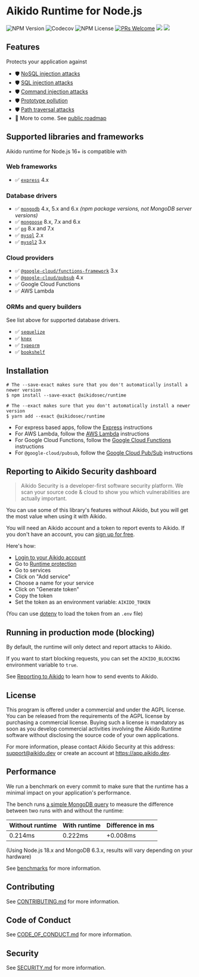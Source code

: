 # Aikido Runtime for Node.js

![NPM Version](https://img.shields.io/npm/v/%40aikidosec%2Fruntime?style=flat-square) ![Codecov](https://img.shields.io/codecov/c/github/AikidoSec/runtime-node?style=flat-square&token=AJK9LU35GY) ![NPM License](https://img.shields.io/npm/l/%40aikidosec%2Fruntime?style=flat-square)
[![PRs Welcome](https://img.shields.io/badge/PRs-welcome-brightgreen.svg?style=flat-square)](http://makeapullrequest.com) ![](https://github.com/AikidoSec/runtime-node/actions/workflows/unit-test.yml/badge.svg) ![](https://github.com/AikidoSec/runtime-node/actions/workflows/end-to-end-tests.yml/badge.svg)

## Features

Protects your application against

* 🛡️ [NoSQL injection attacks](https://www.aikido.dev/blog/web-application-security-vulnerabilities)
* 🛡️ [SQL injection attacks]([https://www.aikido.dev/blog/web-application-security-vulnerabilities](https://owasp.org/www-community/attacks/SQL_Injection))
* 🛡️ [Command injection attacks](https://owasp.org/www-community/attacks/Command_Injection)
* 🛡️ [Prototype pollution](./docs/prototype-pollution.md)
* 🛡 [Path traversal attacks](https://owasp.org/www-community/attacks/Path_Traversal)
* 🚀 More to come. See [public roadmap](https://github.com/orgs/AikidoSec/projects/2/views/1)

## Supported libraries and frameworks

Aikido runtime for Node.js 16+ is compatible with

### Web frameworks

* ✅ [`express`](https://www.npmjs.com/package/express) 4.x

### Database drivers

* ✅ [`mongodb`](https://www.npmjs.com/package/mongodb) 4.x, 5.x and 6.x _(npm package versions, not MongoDB server versions)_
* ✅ [`mongoose`](https://www.npmjs.com/package/mongoose) 8.x, 7.x and 6.x
* ✅ [`pg`](https://www.npmjs.com/package/pg) 8.x and 7.x
* ✅ [`mysql`](https://www.npmjs.com/package/mysql) 2.x
* ✅ [`mysql2`](https://www.npmjs.com/package/mysql2) 3.x

### Cloud providers

* ✅ [`@google-cloud/functions-framework`](https://www.npmjs.com/package/@google-cloud/functions-framework) 3.x
* ✅ [`@google-cloud/pubsub`](https://www.npmjs.com/package/@google-cloud/pubsub) 4.x
* ✅ Google Cloud Functions
* ✅ AWS Lambda

### ORMs and query builders

See list above for supported database drivers.

* ✅ [`sequelize`](https://www.npmjs.com/package/sequelize)
* ✅ [`knex`](https://www.npmjs.com/package/knex)
* ✅ [`typeorm`](https://www.npmjs.com/package/typeorm)
* ✅ [`bookshelf`](https://www.npmjs.com/package/bookshelf)

## Installation

```shell
# The --save-exact makes sure that you don't automatically install a newer version
$ npm install --save-exact @aikidosec/runtime

# The --exact makes sure that you don't automatically install a newer version
$ yarn add --exact @aikidosec/runtime
```

* For express based apps, follow the [Express](docs/express.md) instructions
* For AWS Lambda, follow the [AWS Lambda](docs/lambda.md) instructions
* For Google Cloud Functions, follow the [Google Cloud Functions](docs/cloud-functions.md) instructions
* For `@google-cloud/pubsub`, follow the [Google Cloud Pub/Sub](docs/pubsub.md) instructions

## Reporting to Aikido Security dashboard

> Aikido Security is a developer-first software security platform. We scan your source code & cloud to show you which vulnerabilities are actually important.

You can use some of this library's features without Aikido, but you will get the most value when using it with Aikido.

You will need an Aikido account and a token to report events to Aikido. If you don't have an account, you can [sign up for free](https://app.aikido.dev/login).

Here's how:
* [Login to your Aikido account](https://app.aikido.dev/login)
* Go to [Runtime protection](https://app.aikido.dev/runtime)
* Go to services
* Click on "Add service"
* Choose a name for your service
* Click on "Generate token"
* Copy the token
* Set the token as an environment variable: `AIKIDO_TOKEN`

(You can use [dotenv](dotenv) to load the token from an `.env` file)

## Running in production mode (blocking)

By default, the runtime will only detect and report attacks to Aikido.

If you want to start blocking requests, you can set the `AIKIDO_BLOCKING` environment variable to `true`.

See [Reporting to Aikido](#reporting-to-aikido) to learn how to send events to Aikido.

## License

This program is offered under a commercial and under the AGPL license.
You can be released from the requirements of the AGPL license by purchasing
a commercial license. Buying such a license is mandatory as soon as you
develop commercial activities involving the Aikido Runtime software without
disclosing the source code of your own applications. 

For more information, please contact Aikido Security at this
address: support@aikido.dev or create an account at https://app.aikido.dev.

## Performance

We run a benchmark on every commit to make sure that the runtime has a minimal impact on your application's performance.

The bench runs [a simple MongoDB query](benchmarks/nosql-injection/getUser.js) to measure the difference between two runs with and without the runtime:

| Without runtime  | With runtime  | Difference in ms |
|------------------|---------------|------------------|
| 0.214ms          | 0.222ms       | +0.008ms         |

(Using Node.js 18.x and MongoDB 6.3.x, results will vary depending on your hardware)

See [benchmarks](benchmarks) for more information.

## Contributing

See [CONTRIBUTING.md](.github/CONTRIBUTING.md) for more information.

## Code of Conduct

See [CODE_OF_CONDUCT.md](.github/CODE_OF_CONDUCT.md) for more information.

## Security

See [SECURITY.md](.github/SECURITY.md) for more information.
